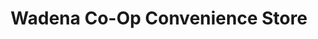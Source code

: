 ---
title: "Wadena Co-Op Convenience Store"
url: /wadena/wadena-co-op-convenience-store/
shop: Lebensmittel
---